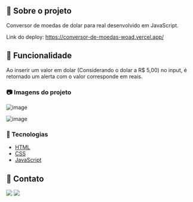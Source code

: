 ## :star2: Sobre o projeto

Conversor de moedas de dolar para real desenvolvido em JavaScript.

Link do deploy: https://conversor-de-moedas-woad.vercel.app/

## :eyes: Funcionalidade

Ao inserir um valor em dolar (Considerando o dolar a R$ 5,00) no input, é retornado um alerta com o valor corresponde em reais.

### :camera: Imagens do projeto

![image](https://user-images.githubusercontent.com/101264784/184436081-d1a6b029-05c1-46d4-bbfd-84e2c2bfa53d.png)

![image](https://user-images.githubusercontent.com/101264784/184436119-ef85e896-3674-4c25-a853-a3b147a7d564.png)

### :space_invader: Tecnologias

<ul>
    <li><a href="https://developer.mozilla.org/pt-BR/docs/Web/HTML">HTML</a></li>
    <li><a href="https://developer.mozilla.org/pt-BR/docs/Web/CSS">CSS</a></li>
    <li><a href="https://developer.mozilla.org/pt-BR/docs/Web/JavaScript">JavaScript</a></li>
</ul>   

## :handshake: Contato

<a href="https://www.linkedin.com/in/rodrigo-dev/" target="_blank">
<img src="https://img.shields.io/badge/LinkedIn-0077B5?style=for-the-badge&logo=linkedin&logoColor=white"></a>      
<a href = "mailto:digo.s.oliv@gmail.com@gmail.com"><img src="https://img.shields.io/badge/-Gmail-%23333?style=for-the-badge&logo=gmail&logoColor=white" target="_blank"></a>
